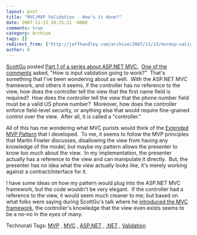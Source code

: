 ```yaml
---
layout: post
title: "MVC/MVP Validation - How's it done?"
date: 2007-11-13 20:25:11 -0800
comments: true
category: Archive
tags: []
redirect_from: ["http://jeffhandley.com/archive/2007/11/13/mvcmvp-validation---hows-it-done.aspx"].aspx
author: 0
---
```

<!-- more -->
<p><a href="http://weblogs.asp.net/scottgu" target="_blank">ScottGu</a> posted <a href="http://weblogs.asp.net/scottgu/archive/2007/11/13/asp-net-mvc-framework-part-1.aspx" target="_blank">Part 1 of a series about ASP.NET MVC.</a>  <a href="http://weblogs.asp.net/scottgu/archive/2007/11/13/asp-net-mvc-framework-part-1.aspx#5123608" target="_blank">One of the comments</a> asked, "How is input validation going to work?"  That's something that I've been wondering about as well.  With the ASP.NET MVC framework, and others it seems, if the controller has no reference to the view, how does the controller tell the view that the first name field is required?  How does the controller tell the view that the phone number field must be a valid US phone number?  Moreover, how does the controller enforce field-level security, or anything else that would require fine-grained control over the view.  After all, it is called a "controller."</p>  <p>All of this has me wondering what MVC purists would think of the <a href="http://blog.jeffhandley.com/archive/2007/11/09/an-extended-mvp-pattern-mvp-validation.aspx" target="_blank">Extended MVP Pattern</a> that I developed.  To me, it seems to follow the MVP principles that Martin Fowler discusses, disallowing the view from having any knowledge of the model, but maybe my pattern allows the presenter to know too much about the view.  In my implementation, the presenter actually has a reference to the view and can manipulate it directly.  But, the presenter has no idea what the view actually looks like, it's merely working against a contract/interface for it.</p>  <p>I have some ideas on how my pattern would plug into the ASP.NET MVC framework, but the code wouldn't be very elegant.  If the controller had a reference to the view, it would seem much cleaner to me; but based on what folks were saying during ScottGu's talk where he <a href="http://weblogs.asp.net/scottgu/archive/2007/10/14/asp-net-mvc-framework.aspx" target="_blank">introduced the MVC framework</a>, the controller's knowledge that the view even exists seems to be a no-no in the eyes of many.</p>  <div class="wlWriterSmartContent" id="scid:0767317B-992E-4b12-91E0-4F059A8CECA8:58082aa3-91fb-4620-8efc-3214c1898e30" style="padding-right: 0px; display: inline; padding-left: 0px; padding-bottom: 0px; margin: 0px; padding-top: 0px">Technorati Tags:  		<a href="http://technorati.com/tags/MVP/" rel="tag">MVP</a> 		,  		<a href="http://technorati.com/tags/MVC/" rel="tag">MVC</a> 		,  		<a href="http://technorati.com/tags/ASP.NET/" rel="tag">ASP.NET</a> 		,  		<a href="http://technorati.com/tags/.NET/" rel="tag">.NET</a> 		,  		<a href="http://technorati.com/tags/Validation/" rel="tag">Validation</a> 		</div>

